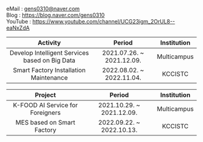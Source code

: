 eMail : gens0310@naver.com  
Blog : https://blog.naver.com/gens0310  
YouTube : https://www.youtube.com/channel/UCG23igm_2OrUL8--eaNxZdA  

| Activity |          Period           | Institution |
| :------: | :-----------------------: | :---------: |
| Develop Intelligent Services based on Big Data | 2021.07.26. ~ 2021.12.09. | Multicampus |
| Smart Factory Installation Maintenance | 2022.08.02. ~ 2022.11.04.| KCCISTC |
  
| Project |          Period           | Institution |
| :-----: | :-----------------------: | :---------: |
| K-FOOD AI Service for Foreigners | 2021.10.29. ~ 2021.12.09. | Multicampus |
| MES based on Smart Factory | 2022.09.22. ~ 2022.10.13. | KCCISTC |
